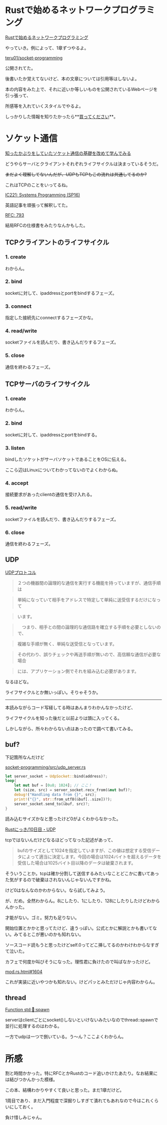 # Rustで始めるネットワークプログラミング

[Rustで始めるネットワークプログラミング]( https://booth.pm/ja/items/1410513)

やっていき。例によって、1章ずつやるよ。

[teru01/socket-programming]( https://github.com/teru01/socket-programming/)

公開されてた。

後書いたか覚えてないけど、本の文章については引用等はしないよ。

本の内容をみた上で、それに近いか等しいものを公開されているWebページを引っ張って、

所感等を入れていくスタイルでやるよ。

しっかりした情報を知りたかったら**[買ってください]( https://booth.pm/ja/items/1410513)**。

# ソケット通信

[知ったかぶりをしていたソケット通信の基礎を改めて学んでみる](https://qiita.com/megadreams14/items/32a3eed4661e55419e1c)

どうやらサーバとクライアントそれぞれライフサイクルは決まっているそうだ。

~~まだよく理解してないんだが、UDPもTCPもこの流れは共通してるのか?~~

これはTCPのことをいってるね。

[IC221: Systems Programming (SP16)]( https://www.usna.edu/Users/cs/aviv/classes/ic221/s16/lec/27/lec.html#orgheadline1)

英語記事を頑張って解釈してた。

[RFC: 793]( https://tools.ietf.org/html/rfc793)

結局RFCの仕様書をみたりなんかもした。

## TCPクライアントのライフサイクル

### 1. create

わからん。

### 2. bind

socketに対して、ipaddressとportをbindするフェーズ。

### 3. connect

指定した接続先にconnectするフェーズかな。

### 4. read/write

socketファイルを読んだり、書き込んだりするフェーズ。

### 5. close

通信を終わるフェーズ。


## TCPサーバのライフサイクル

### 1. create

わからん。

### 2. bind

socketに対して、ipaddressとportをbindする。

### 3. listen

bindしたソケットがサーバソケットであることをOSに伝える。

ここら辺はLinuxについてわかってないのでよくわからぬ。

### 4. accept

接続要求があったclientの通信を受け入れる。

### 5. read/write

socketファイルを読んだり、書き込んだりするフェーズ。

### 6. close

通信を終わるフェーズ。

## UDP

[UDPプロトコル]( http://www.picfun.com/lan08a.html)

>２つの機器間の論理的な通信を実行する機能を持っていますが、通信手順は

>単純になっていて相手をアドレスで特定して単純に送受信するだけになって

>います。

>　つまり、相手との間の論理的な通信路を確立する手順を必要としないので、

>複雑な手順が無く、単純な送受信となっています。

>その代わり、誤りチェックや再送手順が無いので、高信頼な通信が必要な場合

>には、アプリケーション側でそれを組み込む必要があります。

なるほどな。

ライフサイクルとか無いっぽい。そりゃそうか。

---

本読みながらコード写経してる時はあんまりわかんなかったけど、

ライフサイクルを知った後だと以前よりは頭に入ってくる。

しかしながら、所々わからない点はあったので調べて書いてみる。

## buf?

下記箇所なんだけど

[socket-programming/src/udp_server.rs]( https://github.com/teru01/socket-programming/blob/web-version/src/udp_server.rs#L7)

```rust
let server_socket = UdpSocket::bind(address)?;
loop{
	let mut buf = [0u8; 1024]; // ここ！
	let (size, src) = server_socket.recv_from(&mut buf)?;
	debug!("Handling data from {}", src);
	print!("{}", str::from_utf8(&buf[..size])?);
	server_socket.send_to(&buf, src)?;
}
```

読み込むサイズかなと思ったけど0がよくわからなかった。

[Rustにっき/10日目・UDP]( https://cha-shu00.hatenablog.com/entry/2019/03/05/194700)

tcpではないんだけどなるほどってなった記述があって、

>bufのサイズとして1024を指定していますが、この値は想定する受信データによって適当に決定します。今回の場合は1024バイトを超えるデータを受信した場合は1025バイト目以降のデータは破棄されます。

そういうことか。tcpは確か分割して送信するみたいなことどこかに書いてあった気がするので破棄はされないんじゃないんですかね。

けど0はなんなのかわからない。なら試してみよう。

が、だめ。全然わからん。8にしたり、1にしたり、128にしたりしたけどわからんかった。

才能がない。ゴミ。努力も足りない。

開始位置とかかと思ってたけど、違うっぽい。公式とかに解説とかも書いてない。みてるとこが悪いのかも知れない。

ソースコード読もうと思ったけどself.0ってどこ挿してるのかわけわからなすぎて泣いた。

カフェで何度か叫びそうになった。理性君に負けたので叫ばなかったけど。

[mod.rs.html#1604]( https://doc.rust-lang.org/src/std/io/mod.rs.html#1604)

これが実装に近いやつかも知れない。けどパッとみただけじゃ内容わからん。

## thread

[Function std::thread::spawn]( https://doc.rust-lang.org/std/thread/fn.spawn.html)

serverはclientごとにsocket()しないといけないみたいなのでthread::spawnで並行に処理するのはわかる。

一方でudpは一つで捌いている。う〜ん？ここよくわからん。

# 所感

割と時間かかった。特にRFCとかRustのコード追いかけたあたり。なお結果には結びつかんかった模様。

この本、結構わかりやすくて良いと思った。まだ1章だけど。

1周目であり、まだ入門程度で深掘りしすぎて潰れてもあれなので今はこれくらいにしておく。

負け惜しみじゃん。
